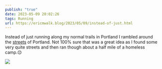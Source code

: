```yaml
---
publish: "true"
date: 2023-05-09 20:02:26
tags: Running
url: https://ericmwalk.blog/2023/05/09/instead-of-just.html
---
```


Instead of just running along my normal trails in Portland I rambled around the [streets](http://www.strava.com/activities/9042835453) of Portland. Not 100% sure that was a great idea as I found some very quite streets and then ran though about a half mile of a homeless camp.😔

![](https://ericmwalk.blog/uploads/2023/de080ce70a.jpg)